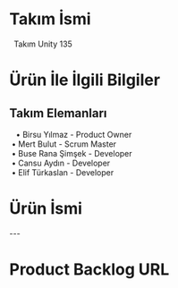 <h1> Takım İsmi </h1>  &nbsp;
Takım Unity 135 &nbsp;

<h1> Ürün İle İlgili Bilgiler </h1>
<h2> Takım Elemanları </h2> 
 &nbsp;&nbsp;&nbsp;• Birsu Yılmaz	         - Product Owner <br>
 &nbsp;• Mert Bulut  	 - Scrum Master <br>
 &nbsp;• Buse Rana Şimşek	 - Developer <br>
 &nbsp;• Cansu Aydın     	 - Developer <br>
 &nbsp;• Elif Türkaslan  	 - Developer <br>
<h1> Ürün İsmi </h1>
---
<h1> Product Backlog URL </h1>  &nbsp;


